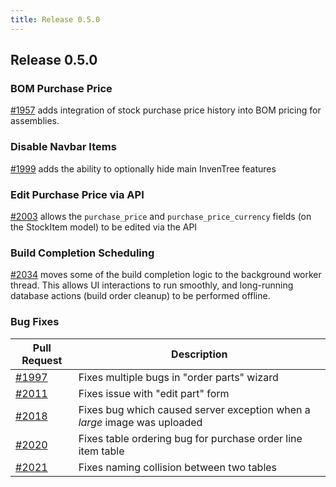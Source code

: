 ```yaml
---
title: Release 0.5.0
---
```


## Release 0.5.0

### BOM Purchase Price

[#1957](https://github.com/inventree/InvenTree/pull/1957) adds integration of stock purchase price history into BOM pricing for assemblies.

### Disable Navbar Items

[#1999](https://github.com/inventree/InvenTree/pull/1999) adds the ability to optionally hide main InvenTree features

### Edit Purchase Price via API

[#2003](https://github.com/inventree/InvenTree/pull/2003) allows the `purchase_price` and `purchase_price_currency` fields (on the StockItem model) to be edited via the API

### Build Completion Scheduling

[#2034](https://github.com/inventree/InvenTree/pull/2034) moves some of the build completion logic to the background worker thread. This allows UI interactions to run smoothly, and long-running database actions (build order cleanup) to be performed offline.

### Bug Fixes

| Pull Request | Description |
| --- | --- |
| [#1997](https://github.com/inventree/InvenTree/pull/1997) | Fixes multiple bugs in "order parts" wizard |
| [#2011](https://github.com/inventree/InvenTree/pull/2011) | Fixes issue with "edit part" form |
| [#2018](https://github.com/inventree/InvenTree/pull/2018) | Fixes bug which caused server exception when a *large* image was uploaded |
| [#2020](https://github.com/inventree/InvenTree/pull/2020) | Fixes table ordering bug for purchase order line item table |
| [#2021](https://github.com/inventree/InvenTree/pull/2021) | Fixes naming collision between two tables |

